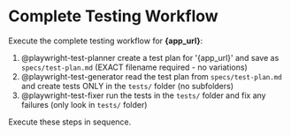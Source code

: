 # Complete Testing Workflow

Execute the complete testing workflow for **{app_url}**:

1. @playwright-test-planner create a test plan for '{app_url}' and save as `specs/test-plan.md` (EXACT filename required - no variations)
2. @playwright-test-generator read the test plan from `specs/test-plan.md` and create tests ONLY in the `tests/` folder (no subfolders)
3. @playwright-test-fixer run the tests in the `tests/` folder and fix any failures (only look in `tests/` folder)

Execute these steps in sequence.
